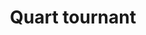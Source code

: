 ---
layout: post
title: 'Quart tournant'
image: 
    - image_path: /assets/img/dessins/proj-1/P_0001.jpg
      image-caption:
      image-copyright: (Creative Commons) Geoffrey Migault
      image-number: 1
    - image_path: /assets/img/dessins/proj-1/P_0002.jpg
      image-caption:
      image-copyright: (Creative Commons)  Geoffrey Migault
      image-number: 2
    - image_path: /assets/img/dessins/proj-1/P_0003.jpg
      image-caption:
      image-copyright: (Creative Commons)  Geoffrey Migault
      image-number: 3
    - image_path: /assets/img/dessins/proj-1/P_0004.jpg
      image-caption:
      image-copyright: (Creative Commons) Geoffrey Migault
      image-number: 4
    - image_path: /assets/img/dessins/proj-1/P_0005.jpg
      image-caption:
      image-copyright: (Creative Commons) Geoffrey Migault
      image-number: 5
    - image_path: /assets/img/dessins/proj-1/P_0006.jpg
      image-caption:
      image-copyright: (Creative Commons) Geoffrey Migault
      image-number: 6
    - image_path: /assets/img/dessins/proj-1/P_0007.jpg
      image-caption:
      image-copyright: (Creative Commons) Geoffrey Migault
      image-number: 7
    - image_path: /assets/img/dessins/proj-1/P_0008.jpg
      image-caption:
      image-copyright: (Creative Commons)  Geoffrey Migault
      image-number: 8
    - image_path: /assets/img/dessins/proj-1/P_0009.jpg
      image-caption:
      image-copyright: (Creative Commons)  Geoffrey Migault
      image-number: 9
    - image_path: /assets/img/dessins/proj-1/P_0010.jpg
      image-caption:
      image-copyright: (Creative Commons) Geoffrey Migault
      image-number: 10


---